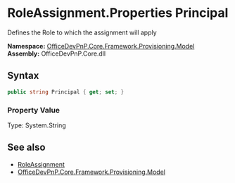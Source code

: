# RoleAssignment.Properties Principal
 Defines the Role to which the assignment will apply   

**Namespace:** [OfficeDevPnP.Core.Framework.Provisioning.Model](OfficeDevPnP.Core.Framework.Provisioning.Model.md)  
**Assembly:** OfficeDevPnP.Core.dll  
## Syntax
```C#
public string Principal { get; set; }
```

### Property Value
Type: System.String  

## See also
- [RoleAssignment](OfficeDevPnP.Core.Framework.Provisioning.Model.RoleAssignment.md) 
- [OfficeDevPnP.Core.Framework.Provisioning.Model](OfficeDevPnP.Core.Framework.Provisioning.Model.md) 
